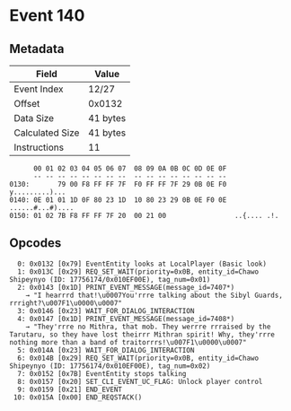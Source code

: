 # Event 140

## Metadata

| Field           | Value    |
|-----------------|----------|
| Event Index     | 12/27    |
| Offset          | 0x0132   |
| Data Size       | 41 bytes |
| Calculated Size | 41 bytes |
| Instructions    | 11       |

```
      00 01 02 03 04 05 06 07  08 09 0A 0B 0C 0D 0E 0F
      -- -- -- -- -- -- -- --  -- -- -- -- -- -- -- --
0130:       79 00 F8 FF FF 7F  F0 FF FF 7F 29 0B 0E F0    y.........)...
0140: 0E 01 01 1D 0F 80 23 1D  10 80 23 29 0B 0E F0 0E  ......#...#)....
0150: 01 02 7B F8 FF FF 7F 20  00 21 00                 ..{.... .!.     
```

## Opcodes

```
  0: 0x0132 [0x79] EventEntity looks at LocalPlayer (Basic look)
  1: 0x013C [0x29] REQ_SET_WAIT(priority=0x0B, entity_id=Chawo Shipeynyo (ID: 17756174/0x010EF00E), tag_num=0x01)
  2: 0x0143 [0x1D] PRINT_EVENT_MESSAGE(message_id=7407*)
    → "I hearrrd that!\u0007You'rrre talking about the Sibyl Guards, rrright?\u007F1\u0000\u0007"
  3: 0x0146 [0x23] WAIT_FOR_DIALOG_INTERACTION
  4: 0x0147 [0x1D] PRINT_EVENT_MESSAGE(message_id=7408*)
    → "They'rrre no Mithra, that mob. They werrre rrraised by the Tarutaru, so they have lost theirrr Mithran spirit! Why, they'rrre nothing more than a band of traitorrrs!\u007F1\u0000\u0007"
  5: 0x014A [0x23] WAIT_FOR_DIALOG_INTERACTION
  6: 0x014B [0x29] REQ_SET_WAIT(priority=0x0B, entity_id=Chawo Shipeynyo (ID: 17756174/0x010EF00E), tag_num=0x02)
  7: 0x0152 [0x7B] EventEntity stops talking
  8: 0x0157 [0x20] SET_CLI_EVENT_UC_FLAG: Unlock player control
  9: 0x0159 [0x21] END_EVENT
 10: 0x015A [0x00] END_REQSTACK()
```
